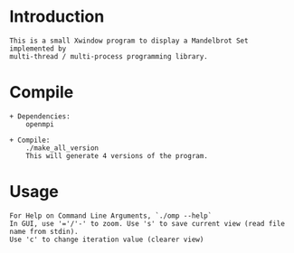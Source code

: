 Introduction
============
	This is a small Xwindow program to display a Mandelbrot Set implemented by
	multi-thread / multi-process programming library.

Compile
=======
	+ Dependencies:
		openmpi

	+ Compile:
		./make_all_version
		This will generate 4 versions of the program.

Usage
=====
	For Help on Command Line Arguments, `./omp --help`
	In GUI, use '='/'-' to zoom. Use 's' to save current view (read file name from stdin).
	Use 'c' to change iteration value (clearer view)
